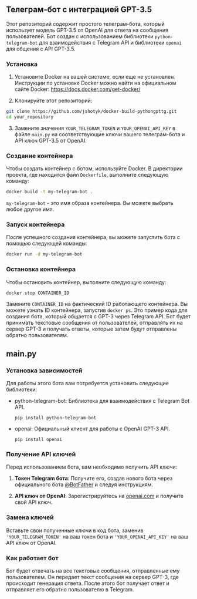 ## Телеграм-бот с интеграцией GPT-3.5

Этот репозиторий содержит простого телеграм-бота, который использует модель GPT-3.5 от OpenAI для ответа на сообщения пользователей. Бот создан с использованием библиотеки `python-telegram-bot` для взаимодействия с Telegram API и библиотеки `openai` для общения с API GPT-3.5.

### Установка

1. Установите Docker на вашей системе, если еще не установлен. Инструкции по установке Docker можно найти на официальном сайте Docker: https://docs.docker.com/get-docker/

2. Клонируйте этот репозиторий:

```bash
git clone https://github.com/jshotyk/docker-build-pythongpttg.git
cd your_repository
```

3. Замените значения `YOUR_TELEGRAM_TOKEN` и `YOUR_OPENAI_API_KEY` в файле `main.py` на соответствующие ключи вашего телеграм-бота и API ключ GPT-3.5 от OpenAI.

### Создание контейнера

Чтобы создать контейнер с ботом, используйте Docker. В директории проекта, где находится файл `Dockerfile`, выполните следующую команду:

```bash
docker build -t my-telegram-bot .
```

`my-telegram-bot` - это имя образа контейнера. Вы можете выбрать любое другое имя.

### Запуск контейнера

После успешного создания контейнера, вы можете запустить бота с помощью следующей команды:

```bash
docker run -d my-telegram-bot
```

### Остановка контейнера

Чтобы остановить контейнер, выполните следующую команду:

```bash
docker stop CONTAINER_ID
```

Замените `CONTAINER_ID` на фактический ID работающего контейнера. Вы можете узнать ID контейнера, запустив `docker ps`.
Это пример кода для создания бота, который общается с GPT-3 через Telegram API. Бот будет принимать текстовые сообщения от пользователей, отправлять их на сервер GPT-3 и получать ответы, которые затем будут отправлены обратно пользователям.

## main.py
### Установка зависимостей

Для работы этого бота вам потребуется установить следующие библиотеки:

- python-telegram-bot: Библиотека для взаимодействия с Telegram Bot API.
  ```
  pip install python-telegram-bot
  ```

- openai: Официальный клиент для работы с OpenAI GPT-3 API.
  ```
  pip install openai
  ```

### Получение API ключей

Перед использованием бота, вам необходимо получить API ключи:

1. **Токен Telegram бота**: Получите его, создав нового бота через официального бота [@BotFather](https://t.me/BotFather) и следуя инструкциям.

2. **API ключ от OpenAI**: Зарегистрируйтесь на [openai.com](https://beta.openai.com/signup/) и получите свой API ключ.

### Замена ключей

Вставьте свои полученные ключи в код бота, заменив `'YOUR_TELEGRAM_TOKEN'` на ваш токен бота и `'YOUR_OPENAI_API_KEY'` на ваш API ключ от OpenAI.


### Как работает бот

Бот будет отвечать на все текстовые сообщения, отправленные ему пользователем. Он передает текст сообщения на сервер GPT-3, где происходит генерация ответа. После этого бот получает ответ и отправляет его обратно пользователю в Telegram.
